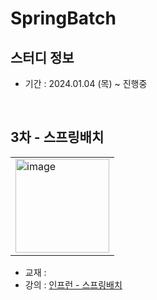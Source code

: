 # SpringBatch
## 스터디 정보
- 기간 : 2024.01.04 (목) ~ 진행중

<br/> 

## 3차 - 스프링배치
<table><tr><td>
    <img width="150" alt="image" src="https://github.com/passionate-developer-4/springbatch/assets/87924260/6559f1c9-3174-45a6-ae3c-4dae65dfe789">
</td></tr></table>

- 교재 : 
- 강의 : [인프런 - 스프링배치](https://www.inflearn.com/course/%EC%8A%A4%ED%94%84%EB%A7%81-%EB%B0%B0%EC%B9%98#curriculum)
